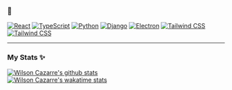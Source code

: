 ### 💜

[![React](https://img.shields.io/badge/react-61dafb?logo=react&style=for-the-badge&logoColor=black)](https://reactjs.org/)
[![TypeScript](https://img.shields.io/badge/typescript-3178c6?logo=typescript&style=for-the-badge&logoColor=white)](https://www.typescriptlang.org/)
[![Python](https://img.shields.io/badge/python-ffd343?logo=python&style=for-the-badge&logoColor=gray)](https://www.python.org/)
[![Django](https://img.shields.io/badge/django-white?logo=django&style=for-the-badge&logoColor=gray)](https://www.djangoproject.com/)
[![Electron](https://img.shields.io/badge/electron-9feaf9?logo=electron&style=for-the-badge&logoColor=gray)](https://www.electronjs.org/)
[![Tailwind CSS](https://img.shields.io/badge/tailwind%20css-09B4D5?logo=tailwind-css&style=for-the-badge&logoColor=white)](https://www.electronjs.org/)
[![Tailwind CSS](https://img.shields.io/badge/grapghql-e535ab?logo=graphql&style=for-the-badge&logoColor=white)](https://graphql.org/)

<hr />

### My Stats ✨

[![Wilson Cazarre's github stats](https://github-readme-stats.vercel.app/api?username=WilsonCazarre&show_icons=true&theme=react)](https://github.com/anuraghazra/github-readme-stats)
<br />
[![Wilson Cazarre's wakatime stats](https://github-readme-stats.vercel.app/api/wakatime?username=WilsonCazarre&layout=compact&theme=react)](https://github.com/anuraghazra/github-readme-stats)
